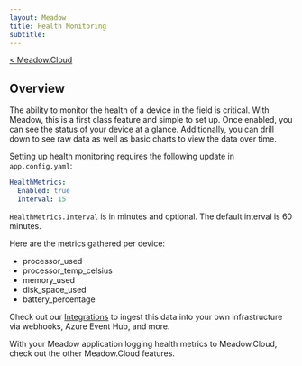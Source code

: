 ```yaml
---
layout: Meadow
title: Health Monitoring
subtitle: 
---
```

[< Meadow.Cloud](../)  
## Overview

The ability to monitor the health of a device in the field is critical. With Meadow, this is a first class feature and simple to set up. Once enabled, you can see the status of your device at a glance. Additionally, you can drill down to see raw data as well as basic charts to view the data over time.

Setting up health monitoring requires the following update in `app.config.yaml`:

```yaml
HealthMetrics:
  Enabled: true
  Interval: 15
```

`HealthMetrics.Interval` is in minutes and optional. The default interval is 60 minutes.

Here are the metrics gathered per device:

* processor_used
* processor_temp_celsius
* memory_used
* disk_space_used
* battery_percentage

Check out our [Integrations](../Integrations/) to ingest this data into your own infrastructure via webhooks, Azure Event Hub, and more.

With your Meadow application logging health metrics to Meadow.Cloud, check out the other Meadow.Cloud features.

